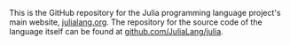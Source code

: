 This is the GitHub repository for the Julia programming language project's main website, [julialang.org](http://julialang.org/). The repository for the source code of the language itself can be found at [github.com/JuliaLang/julia](https://github.com/JuliaLang/julia).
